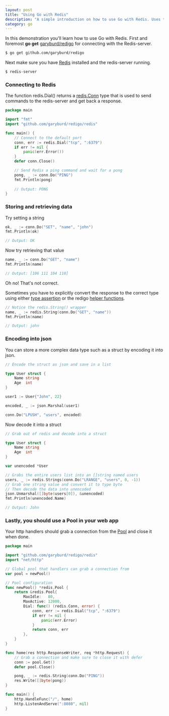 ```yaml
---
layout: post
title: "Using Go with Redis"
description: "A simple introduction on how to use Go with Redis. Uses the Go client garyburd/redigo."
category: go
---
```


In this demonstration you'll learn how to use Go with Redis. First and foremost **go get** [garyburd/redigo](https://github.com/garyburd/redigo) for connecting with the Redis-server.

```bash
$ go get github.com/garyburd/redigo
```

Next make sure you have [Redis](http://redis.io/) installed and the redis-server running. 

```bash
$ redis-server
```

### Connecting to Redis

The function redis.Dial() returns a [redis.Conn](https://godoc.org/github.com/garyburd/redigo/redis#Conn) type that is used to send commands to the redis-server and get back a response.

```go
package main

import "fmt"
import "github.com/garyburd/redigo/redis"

func main() {
    // Connect to the default port
    conn, err := redis.Dial("tcp", ":6379")
    if err != nil {
        panic(err.Error())    
    }
    defer conn.Close()

    // Send Redis a ping command and wait for a pong
    pong, _ := conn.Do("PING")
    fmt.Println(pong)
    
    // Output: PONG
}
```

### Storing and retrieving data

Try setting a string

```go
ok, _ := conn.Do("SET", "name", "john")
fmt.Println(ok)

// Output: OK
```

Now try retrieving that value

```go
name, _ := conn.Do("GET", "name")
fmt.Println(name)

// Output: [106 111 104 110]
```

Oh no! That's not correct. 

Sometimes you have to explicitly convert the response to the correct type using either [type assertion](https://golang.org/ref/spec#Type_assertions) or the redigo [helper functions](https://godoc.org/github.com/garyburd/redigo/redis#hdr-Reply_Helpers).

```go
// Notice the redis.String() wrapper
name, _ := redis.String(conn.Do("GET", "name"))
fmt.Println(name)

// Output: john
```

### Encoding into json

You can store a more complex data type such as a struct by encoding it into json.

```go
// Encode the struct as json and save in a list 

type User struct {
    Name string
    Age  int
}

user1 := User{"John", 22}

encoded, _ := json.Marshal(user1)

conn.Do("LPUSH", "users", encoded)
```

Now decode it into a struct 

```go
// Grab out of redis and decode into a struct 

type User struct {
    Name string
    Age  int
}

var unencoded *User 

// Grabs the entire users list into an []string named users
users, _ := redis.Strings(conn.Do("LRANGE", "users", 0, -1))
// Grab one string value and convert it to type byte
// Then decode the data into unencoded
json.Unmarshal([]byte(users[0]), &unencoded)
fmt.Println(unencoded.Name)

// Output: John
```

### Lastly, you should use a Pool in your web app 

Your http handlers should grab a connection from the [Pool](https://godoc.org/github.com/garyburd/redigo/redis#Pool) and close it when done.

```go
package main

import "github.com/garyburd/redigo/redis"
import "net/http"

// Global pool that handlers can grab a connection from
var pool = newPool()

// Pool configuration
func newPool() *redis.Pool {
	return &redis.Pool{
		MaxIdle:   80,
		MaxActive: 12000,
		Dial: func() (redis.Conn, error) {
			conn, err := redis.Dial("tcp", ":6379")
			if err != nil {
				panic(err.Error)
			}
			return conn, err
		},
	}
}

func home(res http.ResponseWriter, req *http.Request) {
	// Grab a connection and make sure to close it with defer 
	conn := pool.Get()
	defer pool.Close()

	pong, _ := redis.String(conn.Do("PING"))
	res.Write([]byte(pong))
}

func main() {
	http.HandleFunc("/", home)
	http.ListenAndServe(":8080", nil)
}
```
